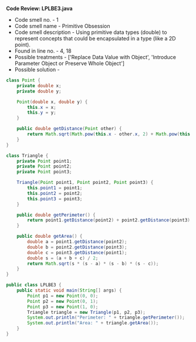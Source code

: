 **Code Review: LPLBE3.java**
- Code smell no. - 1
- Code smell name - Primitive Obsession
- Code smell description - Using primitive data types (double) to represent concepts that could be encapsulated in a type (like a 2D point).
- Found in line no. - 4, 18
- Possible treatments - ['Replace Data Value with Object', 'Introduce Parameter Object or Preserve Whole Object']
- Possible solution - 
```java
class Point {
    private double x;
    private double y;

    Point(double x, double y) {
        this.x = x;
        this.y = y;
    }

    public double getDistance(Point other) {
        return Math.sqrt(Math.pow(this.x - other.x, 2) + Math.pow(this.y - other.y, 2));
    }
}

class Triangle {
    private Point point1;
    private Point point2;
    private Point point3;

    Triangle(Point point1, Point point2, Point point3) {
        this.point1 = point1;
        this.point2 = point2;
        this.point3 = point3;
    }

    public double getPerimeter() {
        return point1.getDistance(point2) + point2.getDistance(point3) + point3.getDistance(point1);
    }

    public double getArea() {
        double a = point1.getDistance(point2);
        double b = point2.getDistance(point3);
        double c = point3.getDistance(point1);
        double s = (a + b + c) / 2;
        return Math.sqrt(s * (s - a) * (s - b) * (s - c));
    }
}

public class LPLBE3 {
    public static void main(String[] args) {
        Point p1 = new Point(0, 0);
        Point p2 = new Point(0, 1);
        Point p3 = new Point(1, 0);
        Triangle triangle = new Triangle(p1, p2, p3);
        System.out.println("Perimeter: " + triangle.getPerimeter());
        System.out.println("Area: " + triangle.getArea());
    }
}
```